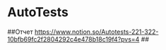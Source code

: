 # AutoTests

##Отчет https://www.notion.so/Autotests-221-322-10bfb69fc2f2804292c4e478b18c19f4?pvs=4 ##